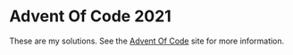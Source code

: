 Advent Of Code 2021
===================

These are my solutions. See the [Advent Of Code](http://adventofcode.com/) site for more information.
